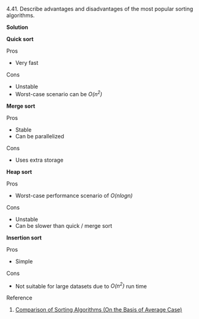 4.41. Describe advantages and disadvantages of the most popular sorting algorithms.

**Solution**

**Quick sort**

Pros
* Very fast

Cons
* Unstable
* Worst-case scenario can be *O(n<sup>2</sup>)*

**Merge sort**

Pros
* Stable
* Can be parallelized

Cons
* Uses extra storage

**Heap sort**

Pros
* Worst-case performance scenario of *O(nlogn)* 

Cons
* Unstable
* Can be slower than quick / merge sort

**Insertion sort**

Pros
* Simple

Cons
* Not suitable for large datasets due to *O(n<sup>2</sup>)* run time


Reference
1. [Comparison of Sorting Algorithms (On the Basis of Average Case)](http://www.ijarcsse.com/docs/papers/Volume_3/3_March2013/V3I3-0319.pdf)